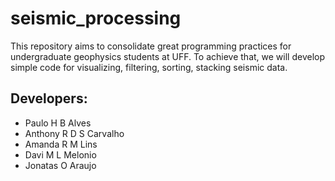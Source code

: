 # seismic_processing

This repository aims to consolidate great programming practices for undergraduate geophysics students at UFF. To achieve that, we will develop simple code for visualizing, filtering, sorting, stacking seismic data.

## Developers:

- Paulo H B Alves
- Anthony R D S Carvalho
- Amanda R M Lins
- Davi M L Melonio
- Jonatas O Araujo
